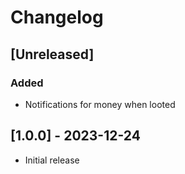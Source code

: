 # Changelog

## [Unreleased]

### Added

- Notifications for money when looted

## [1.0.0] - 2023-12-24

- Initial release

